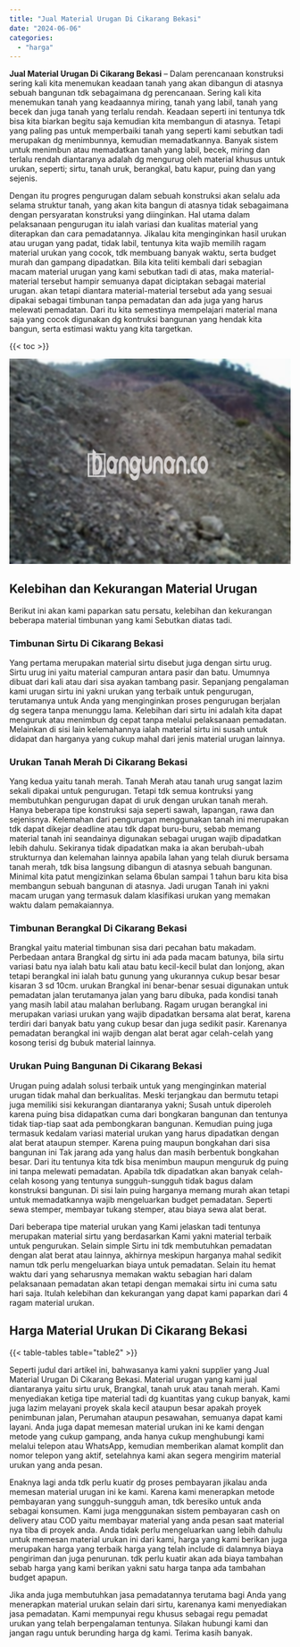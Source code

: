 ```yaml
---
title: "Jual Material Urugan Di Cikarang Bekasi"
date: "2024-06-06"
categories: 
  - "harga"
---
```


**Jual Material Urugan Di Cikarang Bekasi** – Dalam perencanaan konstruksi sering kali kita menemukan keadaan tanah yang akan dibangun di atasnya sebuah bangunan tdk sebagaimana dg perencanaan. Sering kali kita menemukan tanah yang keadaannya miring, tanah yang labil, tanah yang becek dan juga tanah yang terlalu rendah. Keadaan seperti ini tentunya tdk bisa kita biarkan begitu saja kemudian kita membangun di atasnya. Tetapi yang paling pas untuk memperbaiki tanah yang seperti kami sebutkan tadi merupakan dg menimbunnya, kemudian memadatkannya. Banyak sistem untuk menimbun atau memadatkan tanah yang labil, becek, miring dan terlalu rendah diantaranya adalah dg mengurug oleh material khusus untuk urukan, seperti; sirtu, tanah uruk, berangkal, batu kapur, puing dan yang sejenis.

Dengan itu progres pengurugan dalam sebuah konstruksi akan selalu ada selama struktur tanah, yang akan kita bangun di atasnya tidak sebagaimana dengan persyaratan konstruksi yang diinginkan. Hal utama dalam pelaksanaan pengurugan itu ialah variasi dan kualitas material yang diterapkan dan cara pemadatannya. Jikalau kita menginginkan hasil urukan atau urugan yang padat, tidak labil, tentunya kita wajib memilih ragam material urukan yang cocok, tdk membuang banyak waktu, serta budget murah dan gampang dipadatkan. Bila kita teliti kembali dari sebagian macam material urugan yang kami sebutkan tadi di atas, maka material-material tersebut hampir semuanya dapat diciptakan sebagai material urugan. akan tetapi diantara material-material tersebut ada yang sesuai dipakai sebagai timbunan tanpa pemadatan dan ada juga yang harus melewati pemadatan. Dari itu kita semestinya mempelajari material mana saja yang cocok digunakan dg kontruksi bangunan yang hendak kita bangun, serta estimasi waktu yang kita targetkan.

{{< toc >}}

![Jual Material Urugan Di Cikarang Bekasi](/images/jual-urugan-42.png)

## Kelebihan dan Kekurangan Material Urugan

Berikut ini akan kami paparkan satu persatu, kelebihan dan kekurangan beberapa material timbunan yang kami Sebutkan diatas tadi.

### Timbunan Sirtu Di Cikarang Bekasi

Yang pertama merupakan material sirtu disebut juga dengan sirtu urug. Sirtu urug ini yaitu material campuran antara pasir dan batu. Umumnya dibuat dari kali atau dari sisa ayakan tambang pasir. Sepanjang pengalaman kami urugan sirtu ini yakni urukan yang terbaik untuk pengurugan, terutamanya untuk Anda yang menginginkan proses pengurugan berjalan dg segera tanpa menunggu lama. Kelebihan dari sirtu ini adalah kita dapat menguruk atau menimbun dg cepat tanpa melalui pelaksanaan pemadatan. Melainkan di sisi lain kelemahannya ialah material sirtu ini susah untuk didapat dan harganya yang cukup mahal dari jenis material urugan lainnya.

### Urukan Tanah Merah Di Cikarang Bekasi

Yang kedua yaitu tanah merah. Tanah Merah atau tanah urug sangat lazim sekali dipakai untuk pengurugan. Tetapi tdk semua kontruksi yang membutuhkan pengurugan dapat di uruk dengan urukan tanah merah. Hanya beberapa tipe konstruksi saja seperti sawah, lapangan, rawa dan sejenisnya. Kelemahan dari pengurugan menggunakan tanah ini merupakan tdk dapat dikejar deadline atau tdk dapat buru-buru, sebab memang material tanah ini seandainya digunakan sebagai urugan wajib dipadatkan lebih dahulu. Sekiranya tidak dipadatkan maka ia akan berubah-ubah strukturnya dan kelemahan lainnya apabila lahan yang telah diuruk bersama tanah merah, tdk bisa langsung dibangun di atasnya sebuah bangunan. Minimal kita patut mengizinkan selama 6bulan sampai 1 tahun baru kita bisa membangun sebuah bangunan di atasnya. Jadi urugan Tanah ini yakni macam urugan yang termasuk dalam klasifikasi urukan yang memakan waktu dalam pemakaiannya.

### Timbunan Berangkal Di Cikarang Bekasi

Brangkal yaitu material timbunan sisa dari pecahan batu makadam. Perbedaan antara Brangkal dg sirtu ini ada pada macam batunya, bila sirtu variasi batu nya ialah batu kali atau batu kecil-kecil bulat dan lonjong, akan tetapi berangkal ini ialah batu gunung yang ukurannya cukup besar besar kisaran 3 sd 10cm. urukan Brangkal ini benar-benar sesuai digunakan untuk pemadatan jalan terutamanya jalan yang baru dibuka, pada kondisi tanah yang masih labil atau malahan berlubang. Ragam urugan berangkal ini merupakan variasi urukan yang wajib dipadatkan bersama alat berat, karena terdiri dari banyak batu yang cukup besar dan juga sedikit pasir. Karenanya pemadatan berangkal ini wajib dengan alat berat agar celah-celah yang kosong terisi dg bubuk material lainnya.

### Urukan Puing Bangunan Di Cikarang Bekasi

Urugan puing adalah solusi terbaik untuk yang menginginkan material urugan tidak mahal dan berkualitas. Meski terjangkau dan bermutu tetapi juga memiliki sisi kekurangan diantaranya yakni; Susah untuk diperoleh karena puing bisa didapatkan cuma dari bongkaran bangunan dan tentunya tidak tiap-tiap saat ada pembongkaran bangunan. Kemudian puing juga termasuk kedalam variasi material urukan yang harus dipadatkan dengan alat berat ataupun stemper. Karena puing maupun bongkahan dari sisa bangunan ini Tak jarang ada yang halus dan masih berbentuk bongkahan besar. Dari itu tentunya kita tdk bisa menimbun maupun menguruk dg puing ini tanpa melewati pemadatan. Apabila tdk dipadatkan akan banyak celah-celah kosong yang tentunya sungguh-sungguh tidak bagus dalam konstruksi bangunan. Di sisi lain puing harganya memang murah akan tetapi untuk memadatkannya wajib mengeluarkan budget pemadatan. Seperti sewa stemper, membayar tukang stemper, atau biaya sewa alat berat.

Dari beberapa tipe material urukan yang Kami jelaskan tadi tentunya merupakan material sirtu yang berdasarkan Kami yakni material terbaik untuk pengurukan. Selain simple Sirtu ini tdk membutuhkan pemadatan dengan alat berat atau lainnya, akhirnya meskipun harganya mahal sedikit namun tdk perlu mengeluarkan biaya untuk pemadatan. Selain itu hemat waktu dari yang seharusnya memakan waktu sebagian hari dalam pelaksanaan pemadatan akan tetapi dengan memakai sirtu ini cuma satu hari saja. Itulah kelebihan dan kekurangan yang dapat kami paparkan dari 4 ragam material urukan.

## Harga Material Urukan Di Cikarang Bekasi

{{< table-tables table="table2" >}}

Seperti judul dari artikel ini, bahwasanya kami yakni supplier yang Jual Material Urugan Di Cikarang Bekasi. Material urugan yang kami jual diantaranya yaitu sirtu uruk, Brangkal, tanah uruk atau tanah merah. Kami menyediakan ketiga tipe material tadi dg kuantitas yang cukup banyak, kami juga lazim melayani proyek skala kecil ataupun besar apakah proyek penimbunan jalan, Perumahan ataupun pesawahan, semuanya dapat kami layani. Anda juga dapat memesan material urukan ini ke kami dengan metode yang cukup gampang, anda hanya cukup menghubungi kami melalui telepon atau WhatsApp, kemudian memberikan alamat komplit dan nomor telepon yang aktif, setelahnya kami akan segera mengirim material urukan yang anda pesan.

Enaknya lagi anda tdk perlu kuatir dg proses pembayaran jikalau anda memesan material urugan ini ke kami. Karena kami menerapkan metode pembayaran yang sungguh-sungguh aman, tdk beresiko untuk anda sebagai konsumen. Kami juga menggunakan sistem pembayaran cash on delivery atau COD yaitu membayar material yang anda pesan saat material nya tiba di proyek anda. Anda tidak perlu mengeluarkan uang lebih dahulu untuk memesan material urukan ini dari kami, harga yang kami berikan juga merupakan harga yang terbaik harga yang telah include di dalamnya biaya pengiriman dan juga penurunan. tdk perlu kuatir akan ada biaya tambahan sebab harga yang kami berikan yakni satu harga tanpa ada tambahan budget apapun.

Jika anda juga membutuhkan jasa pemadatannya terutama bagi Anda yang menerapkan material urukan selain dari sirtu, karenanya kami menyediakan jasa pemadatan. Kami mempunyai regu khusus sebagai regu pemadat urukan yang telah berpengalaman tentunya. Silakan hubungi kami dan jangan ragu untuk berunding harga dg kami. Terima kasih banyak.
